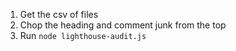 1. Get the csv of files
2. Chop the heading and comment junk from the top
3. Run `node lighthouse-audit.js`